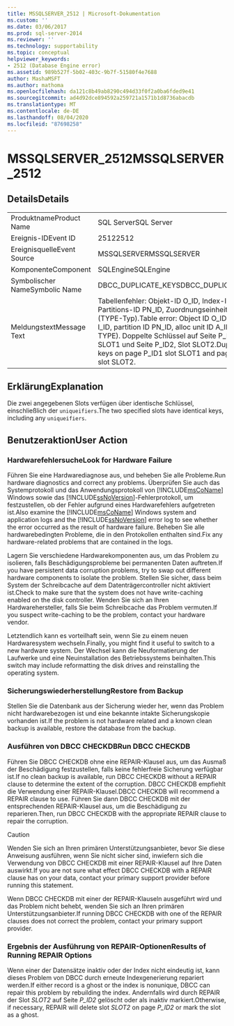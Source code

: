 ```yaml
---
title: MSSQLSERVER_2512 | Microsoft-Dokumentation
ms.custom: ''
ms.date: 03/06/2017
ms.prod: sql-server-2014
ms.reviewer: ''
ms.technology: supportability
ms.topic: conceptual
helpviewer_keywords:
- 2512 (Database Engine error)
ms.assetid: 989b527f-5b02-403c-9b7f-51580f4e7688
author: MashaMSFT
ms.author: mathoma
ms.openlocfilehash: da121c8b49ab8290c494d33f0f2a0ba6fded9e41
ms.sourcegitcommit: ad4d92dce894592a259721a1571b1d8736abacdb
ms.translationtype: MT
ms.contentlocale: de-DE
ms.lasthandoff: 08/04/2020
ms.locfileid: "87698258"
---
```

# <a name="mssqlserver_2512"></a><span data-ttu-id="fd3d8-102">MSSQLSERVER_2512</span><span class="sxs-lookup"><span data-stu-id="fd3d8-102">MSSQLSERVER_2512</span></span>
    
## <a name="details"></a><span data-ttu-id="fd3d8-103">Details</span><span class="sxs-lookup"><span data-stu-id="fd3d8-103">Details</span></span>  
  
|||  
|-|-|  
|<span data-ttu-id="fd3d8-104">Produktname</span><span class="sxs-lookup"><span data-stu-id="fd3d8-104">Product Name</span></span>|<span data-ttu-id="fd3d8-105">SQL Server</span><span class="sxs-lookup"><span data-stu-id="fd3d8-105">SQL Server</span></span>|  
|<span data-ttu-id="fd3d8-106">Ereignis-ID</span><span class="sxs-lookup"><span data-stu-id="fd3d8-106">Event ID</span></span>|<span data-ttu-id="fd3d8-107">2512</span><span class="sxs-lookup"><span data-stu-id="fd3d8-107">2512</span></span>|  
|<span data-ttu-id="fd3d8-108">Ereignisquelle</span><span class="sxs-lookup"><span data-stu-id="fd3d8-108">Event Source</span></span>|<span data-ttu-id="fd3d8-109">MSSQLSERVER</span><span class="sxs-lookup"><span data-stu-id="fd3d8-109">MSSQLSERVER</span></span>|  
|<span data-ttu-id="fd3d8-110">Komponente</span><span class="sxs-lookup"><span data-stu-id="fd3d8-110">Component</span></span>|<span data-ttu-id="fd3d8-111">SQLEngine</span><span class="sxs-lookup"><span data-stu-id="fd3d8-111">SQLEngine</span></span>|  
|<span data-ttu-id="fd3d8-112">Symbolischer Name</span><span class="sxs-lookup"><span data-stu-id="fd3d8-112">Symbolic Name</span></span>|<span data-ttu-id="fd3d8-113">DBCC_DUPLICATE_KEYS</span><span class="sxs-lookup"><span data-stu-id="fd3d8-113">DBCC_DUPLICATE_KEYS</span></span>|  
|<span data-ttu-id="fd3d8-114">Meldungstext</span><span class="sxs-lookup"><span data-stu-id="fd3d8-114">Message Text</span></span>|<span data-ttu-id="fd3d8-115">Tabellenfehler: Objekt-ID O_ID, Index-ID I_ID, Partitions-ID PN_ID, Zuordnungseinheits-ID A_ID (TYPE-Typ).</span><span class="sxs-lookup"><span data-stu-id="fd3d8-115">Table error: Object ID O_ID, index ID I_ID, partition ID PN_ID, alloc unit ID A_ID (type TYPE).</span></span> <span data-ttu-id="fd3d8-116">Doppelte Schlüssel auf Seite P_ID1, Slot SLOT1 und Seite P_ID2, Slot SLOT2.</span><span class="sxs-lookup"><span data-stu-id="fd3d8-116">Duplicate keys on page P_ID1 slot SLOT1 and page P_ID2 slot SLOT2.</span></span>|  
  
## <a name="explanation"></a><span data-ttu-id="fd3d8-117">Erklärung</span><span class="sxs-lookup"><span data-stu-id="fd3d8-117">Explanation</span></span>  
 <span data-ttu-id="fd3d8-118">Die zwei angegebenen Slots verfügen über identische Schlüssel, einschließlich der `uniqueifiers`.</span><span class="sxs-lookup"><span data-stu-id="fd3d8-118">The two specified slots have identical keys, including any `uniqueifiers`.</span></span>  
  
## <a name="user-action"></a><span data-ttu-id="fd3d8-119">Benutzeraktion</span><span class="sxs-lookup"><span data-stu-id="fd3d8-119">User Action</span></span>  
  
### <a name="look-for-hardware-failure"></a><span data-ttu-id="fd3d8-120">Hardwarefehlersuche</span><span class="sxs-lookup"><span data-stu-id="fd3d8-120">Look for Hardware Failure</span></span>  
 <span data-ttu-id="fd3d8-121">Führen Sie eine Hardwarediagnose aus, und beheben Sie alle Probleme.</span><span class="sxs-lookup"><span data-stu-id="fd3d8-121">Run hardware diagnostics and correct any problems.</span></span> <span data-ttu-id="fd3d8-122">Überprüfen Sie auch das Systemprotokoll und das Anwendungsprotokoll von [!INCLUDE[msCoName](../../includes/msconame-md.md)] Windows sowie das [!INCLUDE[ssNoVersion](../../includes/ssnoversion-md.md)]-Fehlerprotokoll, um festzustellen, ob der Fehler aufgrund eines Hardwarefehlers aufgetreten ist.</span><span class="sxs-lookup"><span data-stu-id="fd3d8-122">Also examine the [!INCLUDE[msCoName](../../includes/msconame-md.md)] Windows system and application logs and the [!INCLUDE[ssNoVersion](../../includes/ssnoversion-md.md)] error log to see whether the error occurred as the result of hardware failure.</span></span> <span data-ttu-id="fd3d8-123">Beheben Sie alle hardwarebedingten Probleme, die in den Protokollen enthalten sind.</span><span class="sxs-lookup"><span data-stu-id="fd3d8-123">Fix any hardware-related problems that are contained in the logs.</span></span>  
  
 <span data-ttu-id="fd3d8-124">Lagern Sie verschiedene Hardwarekomponenten aus, um das Problem zu isolieren, falls Beschädigungsprobleme bei permanenten Daten auftreten.</span><span class="sxs-lookup"><span data-stu-id="fd3d8-124">If you have persistent data corruption problems, try to swap out different hardware components to isolate the problem.</span></span> <span data-ttu-id="fd3d8-125">Stellen Sie sicher, dass beim System der Schreibcache auf dem Datenträgercontroller nicht aktiviert ist.</span><span class="sxs-lookup"><span data-stu-id="fd3d8-125">Check to make sure that the system does not have write-caching enabled on the disk controller.</span></span> <span data-ttu-id="fd3d8-126">Wenden Sie sich an Ihren Hardwarehersteller, falls Sie beim Schreibcache das Problem vermuten.</span><span class="sxs-lookup"><span data-stu-id="fd3d8-126">If you suspect write-caching to be the problem, contact your hardware vendor.</span></span>  
  
 <span data-ttu-id="fd3d8-127">Letztendlich kann es vorteilhaft sein, wenn Sie zu einem neuen Hardwaresystem wechseln.</span><span class="sxs-lookup"><span data-stu-id="fd3d8-127">Finally, you might find it useful to switch to a new hardware system.</span></span> <span data-ttu-id="fd3d8-128">Der Wechsel kann die Neuformatierung der Laufwerke und eine Neuinstallation des Betriebssystems beinhalten.</span><span class="sxs-lookup"><span data-stu-id="fd3d8-128">This switch may include reformatting the disk drives and reinstalling the operating system.</span></span>  
  
### <a name="restore-from-backup"></a><span data-ttu-id="fd3d8-129">Sicherungswiederherstellung</span><span class="sxs-lookup"><span data-stu-id="fd3d8-129">Restore from Backup</span></span>  
 <span data-ttu-id="fd3d8-130">Stellen Sie die Datenbank aus der Sicherung wieder her, wenn das Problem nicht hardwarebezogen ist und eine bekannte intakte Sicherungskopie vorhanden ist.</span><span class="sxs-lookup"><span data-stu-id="fd3d8-130">If the problem is not hardware related and a known clean backup is available, restore the database from the backup.</span></span>  
  
### <a name="run-dbcc-checkdb"></a><span data-ttu-id="fd3d8-131">Ausführen von DBCC CHECKDB</span><span class="sxs-lookup"><span data-stu-id="fd3d8-131">Run DBCC CHECKDB</span></span>  
 <span data-ttu-id="fd3d8-132">Führen Sie DBCC CHECKDB ohne eine REPAIR-Klausel aus, um das Ausmaß der Beschädigung festzustellen, falls keine fehlerfreie Sicherung verfügbar ist.</span><span class="sxs-lookup"><span data-stu-id="fd3d8-132">If no clean backup is available, run DBCC CHECKDB without a REPAIR clause to determine the extent of the corruption.</span></span> <span data-ttu-id="fd3d8-133">DBCC CHECKDB empfiehlt die Verwendung einer REPAIR-Klausel.</span><span class="sxs-lookup"><span data-stu-id="fd3d8-133">DBCC CHECKDB will recommend a REPAIR clause to use.</span></span> <span data-ttu-id="fd3d8-134">Führen Sie dann DBCC CHECKDB mit der entsprechenden REPAIR-Klausel aus, um die Beschädigung zu reparieren.</span><span class="sxs-lookup"><span data-stu-id="fd3d8-134">Then, run DBCC CHECKDB with the appropriate REPAIR clause to repair the corruption.</span></span>  
  
> [!CAUTION]  
>  <span data-ttu-id="fd3d8-135">Wenden Sie sich an Ihren primären Unterstützungsanbieter, bevor Sie diese Anweisung ausführen, wenn Sie nicht sicher sind, inwiefern sich die Verwendung von DBCC CHECKDB mit einer REPAIR-Klausel auf Ihre Daten auswirkt.</span><span class="sxs-lookup"><span data-stu-id="fd3d8-135">If you are not sure what effect DBCC CHECKDB with a REPAIR clause has on your data, contact your primary support provider before running this statement.</span></span>  
  
 <span data-ttu-id="fd3d8-136">Wenn DBCC CHECKDB mit einer der REPAIR-Klauseln ausgeführt wird und das Problem nicht behebt, wenden Sie sich an Ihren primären Unterstützungsanbieter.</span><span class="sxs-lookup"><span data-stu-id="fd3d8-136">If running DBCC CHECKDB with one of the REPAIR clauses does not correct the problem, contact your primary support provider.</span></span>  
  
### <a name="results-of-running-repair-options"></a><span data-ttu-id="fd3d8-137">Ergebnis der Ausführung von REPAIR-Optionen</span><span class="sxs-lookup"><span data-stu-id="fd3d8-137">Results of Running REPAIR Options</span></span>  
 <span data-ttu-id="fd3d8-138">Wenn einer der Datensätze inaktiv oder der Index nicht eindeutig ist, kann dieses Problem von DBCC durch erneute Indexgenerierung repariert werden.</span><span class="sxs-lookup"><span data-stu-id="fd3d8-138">If either record is a ghost or the index is nonunique, DBCC can repair this problem by rebuilding the index.</span></span> <span data-ttu-id="fd3d8-139">Andernfalls wird durch REPAIR der Slot *SLOT2* auf Seite *P_ID2* gelöscht oder als inaktiv markiert.</span><span class="sxs-lookup"><span data-stu-id="fd3d8-139">Otherwise, if necessary, REPAIR will delete slot *SLOT2* on page *P_ID2* or mark the slot as a ghost.</span></span>  
  
  

